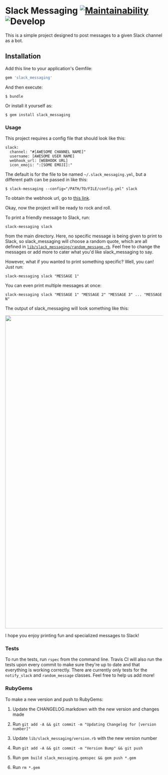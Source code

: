 # Slack Messaging [![Maintainability](https://api.codeclimate.com/v1/badges/c74baada70ad96048dc7/maintainability)](https://codeclimate.com/github/emmasax4/slack_messaging/maintainability) ![Develop](https://github.com/emmasax4/slack_messaging/workflows/Develop/badge.svg)

This is a simple project designed to post messages to a given Slack channel as a bot.

## Installation

Add this line to your application's Gemfile:

```ruby
gem 'slack_messaging'
```

And then execute:

    $ bundle

Or install it yourself as:

    $ gem install slack_messaging

### Usage

This project requires a config file that should look like this:

```
slack:
  channel: "#[AWESOME CHANNEL NAME]"
  username: [AWESOME USER NAME]
  webhook_url: [WEBHOOK URL]
  icon_emoji: ":[SOME EMOJI]:"
```

The default is for the file to be named `~/.slack_messaging.yml`, but a different path can be passed in like this:

    $ slack-messaging --config="/PATH/TO/FILE/config.yml" slack

To obtain the webhook url, go to [this link](https://api.slack.com/incoming-webhooks).

Okay, now the project will be ready to rock and roll.

To print a friendly message to Slack, run:

```
slack-messaging slack
```

from the main directory. Here, no specific message is being given to print to Slack, so slack_messaging will choose a random quote, which are all defined in [`lib/slack_messaging/random_message.rb`](https://github.com/emmasax4/slack_messaging/blob/main/lib/slack_messaging/random_message.rb). Feel free to change the messages or add more to cater what you'd like slack_messaging to say.

However, what if you wanted to print something specific? Well, you can! Just run:

```
slack-messaging slack "MESSAGE 1"
```

You can even print multiple messages at once:

```
slack-messaging slack "MESSAGE 1" "MESSAGE 2" "MESSAGE 3" ... "MESSAGE N"
```

The output of slack_messaging will look something like this:

<img src="https://github.com/emmasax4/slack_messaging/blob/main/OutputFile.png" width="1000">

I hope you enjoy printing fun and specialized messages to Slack!

### Tests

To run the tests, run `rspec` from the command line. Travis CI will also run the tests upon every commit to make sure they're up to date and that everything is working correctly. There are currently only tests for the `notify_slack` and `random_message` classes. Feel free to help us add more!

### RubyGems
To make a new version and push to RubyGems:

1. Update the CHANGELOG.markdown with the new version and changes made

3. Run `git add -A && git commit -m "Updating Changelog for [version number]"`

2. Update `lib/slack_messaging/version.rb` with the new version number

4. Run `git add -A && git commit -m "Version Bump" && git push`

5. Run `gem build slack_messaging.gemspec && gem push *.gem`

6. Run `rm *.gem`
